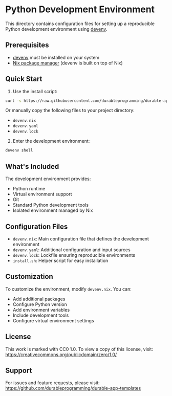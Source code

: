 # Python Development Environment

This directory contains configuration files for setting up a reproducible Python development environment using [devenv](https://devenv.sh/).

## Prerequisites

- [devenv](https://devenv.sh/) must be installed on your system
- [Nix package manager](https://nixos.org/download.html) (devenv is built on top of Nix)

## Quick Start

1. Use the install script:
```bash
curl -s https://raw.githubusercontent.com/durableprogramming/durable-app-templates/main/devenv/python/install.sh | bash
```

Or manually copy the following files to your project directory:
- `devenv.nix`
- `devenv.yaml`
- `devenv.lock`

2. Enter the development environment:
```bash
devenv shell
```

## What's Included

The development environment provides:
- Python runtime
- Virtual environment support
- Git
- Standard Python development tools
- Isolated environment managed by Nix

## Configuration Files

- `devenv.nix`: Main configuration file that defines the development environment
- `devenv.yaml`: Additional configuration and input sources
- `devenv.lock`: Lockfile ensuring reproducible environments
- `install.sh`: Helper script for easy installation

## Customization

To customize the environment, modify `devenv.nix`. You can:
- Add additional packages
- Configure Python version
- Add environment variables
- Include development tools
- Configure virtual environment settings

## License

This work is marked with CC0 1.0. 
To view a copy of this license, visit:
https://creativecommons.org/publicdomain/zero/1.0/

## Support

For issues and feature requests, please visit:
https://github.com/durableprogramming/durable-app-templates
